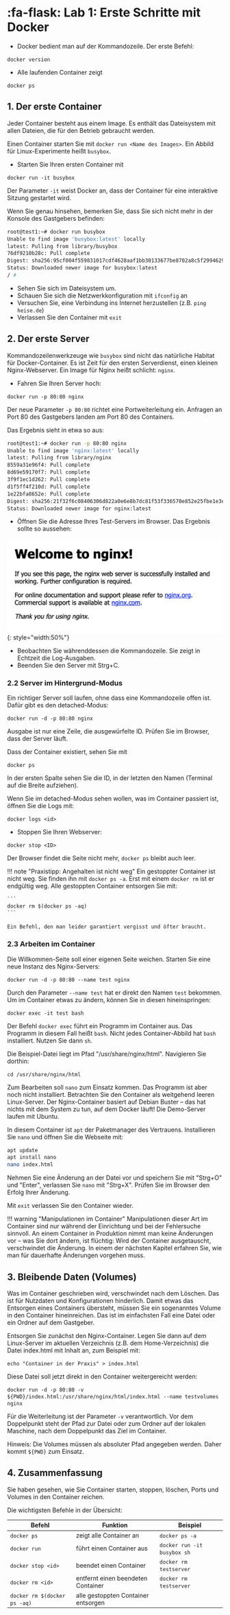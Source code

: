 # :fa-flask: Lab 1: Erste Schritte mit Docker

* Docker bedient man auf der Kommandozeile. Der erste Befehl:

```
docker version
```

* Alle laufenden Container zeigt

```
docker ps
```

## 1. Der erste Container

Jeder Container besteht aus einem Image. Es enthält das Dateisystem mit allen Dateien, die für den Betrieb gebraucht werden.

Einen Container starten Sie mit `docker run <Name des Images>`. Ein Abbild für Linux-Experimente heißt `busybox`.

* Starten Sie Ihren ersten Container mit

```
docker run -it busybox
```

Der Parameter `-it` weist Docker an, dass der Container für eine interaktive Sitzung gestartet wird.

Wenn Sie genau hinsehen, bemerken Sie, dass Sie sich nicht mehr in der Konsole des Gastgebers befinden:

```bash
root@test1:~# docker run busybox
Unable to find image 'busybox:latest' locally
latest: Pulling from library/busybox
76df9210b28c: Pull complete
Digest: sha256:95cf004f559831017cdf4628aaf1bb30133677be8702a8c5f2994629f637a209
Status: Downloaded newer image for busybox:latest
/ #
```

* Sehen Sie sich im Dateisystem um.
* Schauen Sie sich die Netzwerkkonfiguration mit `ifconfig` an
* Versuchen Sie, eine Verbindung ins Internet herzustellen (z.B. `ping heise.de`)
* Verlassen Sie den Container mit `exit`

## 2. Der erste Server

Kommandozeilenwerkzeuge wie `busybox` sind nicht das natürliche Habitat für Docker-Container. Es ist Zeit für den ersten Serverdienst, einen kleinen Nginx-Webserver. Ein Image für Nginx heißt schlicht: `nginx`.

* Fahren Sie Ihren Server hoch:

```
docker run -p 80:80 nginx
```

Der neue Parameter `-p 80:80` richtet eine Portweiterleitung ein. Anfragen an Port 80 des Gastgebers landen am Port 80 des Containers.

Das Ergebnis sieht in etwa so aus:

```bash
root@test1:~# docker run -p 80:80 nginx
Unable to find image 'nginx:latest' locally
latest: Pulling from library/nginx
8559a31e96f4: Pull complete
8d69e59170f7: Pull complete
3f9f1ec1d262: Pull complete
d1f5ff4f210d: Pull complete
1e22bfa8652e: Pull complete
Digest: sha256:21f32f6c08406306d822a0e6e8b7dc81f53f336570e852e25fbe1e3e3d0d0133
Status: Downloaded newer image for nginx:latest
```

* Öffnen Sie die Adresse Ihres Test-Servers im Browser. Das Ergebnis sollte so aussehen:

![Der Webserver zeigt eine Wilkkomensseite an.](nginx.png){: style="width:50%"}

* Beobachten Sie währenddessen die Kommandozeile. Sie zeigt in Echtzeit die Log-Ausgaben.
* Beenden Sie den Server mit Strg+C.


### 2.2 Server im Hintergrund-Modus

Ein richtiger Server soll laufen, ohne dass eine Kommandozeile offen ist. Dafür gibt es den detached-Modus:

```
docker run -d -p 80:80 nginx
```

Ausgabe ist nur eine Zeile, die ausgewürfelte ID. Prüfen Sie im Browser, dass der Server läuft.

Dass der Container existiert, sehen Sie mit

```
docker ps
```

In der ersten Spalte sehen Sie die ID, in der letzten den Namen (Terminal auf die Breite aufziehen).

Wenn Sie im detached-Modus sehen wollen, was im Container passiert ist, öffnen Sie die Logs mit:

```
docker logs <id>
```


* Stoppen Sie Ihren Webserver:

```
docker stop <ID>
```

Der Browser findet die Seite nicht mehr, `docker ps` bleibt auch leer.

!!! note "Praxistipp: Angehalten ist nicht weg"
    Ein gestoppter Container ist nicht weg. Sie finden ihn mit `docker ps -a`. Erst mit einem `docker rm` ist er endgültig weg. Alle gestoppten Container entsorgen Sie mit:

    ```
    docker rm $(docker ps -aq)
    ```    

    Ein Befehl, den man leider garantiert vergisst und öfter braucht.

### 2.3 Arbeiten im Container

Die Willkommen-Seite soll einer eigenen Seite weichen. Starten Sie eine neue Instanz des Nginx-Servers:

```
docker run -d -p 80:80 --name test nginx
```

Durch den Parameter `--name test` hat er direkt den Namen `test` bekommen. Um im Container etwas zu ändern, können Sie in diesen hineinspringen:

```
docker exec -it test bash
```

Der Befehl `docker exec` führt ein Programm im Container aus. Das Programm in diesem Fall heißt `bash`. Nicht jedes Container-Abbild hat `bash` installiert. Nutzen Sie dann `sh`.

Die Beispiel-Datei liegt im Pfad "/usr/share/nginx/html". Navigieren Sie dorthin:

```
cd /usr/share/nginx/html
```

Zum Bearbeiten soll `nano` zum Einsatz kommen. Das Programm ist aber noch nicht installiert. Betrachten Sie den Container als weitgehend leeren Linux-Server. Der Nginx-Container basiert auf Debian Buster – das hat nichts mit dem System zu tun, auf dem Docker läuft! Die Demo-Server laufen mit Ubuntu.

In diesem Container ist `apt` der Paketmanager des Vertrauens. Installieren Sie `nano` und öffnen Sie die Webseite mit:

```bash
apt update
apt install nano
nano index.html
```

Nehmen Sie eine Änderung an der Datei vor und speichern Sie mit "Strg+O" und "Enter", verlassen Sie `nano` mit "Strg+X". Prüfen Sie im Browser den Erfolg Ihrer Änderung.

Mit `exit` verlassen Sie den Container wieder.

!!! warning "Manipulationen im Container"
    Manipulationen dieser Art im Container sind nur während der Einrichtung und bei der Fehlersuche sinnvoll. An einem Container in Produktion nimmt man keine Änderungen vor – was Sie dort ändern, ist flüchtig: Wird der Container ausgetauscht, verschwindet die Änderung. In einem der nächsten Kapitel erfahren Sie, wie man für dauerhafte Änderungen vorgehen muss. 

## 3. Bleibende Daten (Volumes)

Was im Container geschrieben wird, verschwindet nach dem Löschen. Das ist für Nutzdaten und Konfigurationen hinderlich. Damit etwas das Entsorgen eines Containers übersteht, müssen Sie ein sogenanntes Volume in den Container hineinreichen. Das ist im einfachsten Fall eine Datei oder ein Ordner auf dem Gastgeber.

Entsorgen Sie zunächst den Nginx-Container. Legen Sie dann auf dem Linux-Server im aktuellen Verzeichnis (z.B. dem Home-Verzeichnis) die Datei index.html mit Inhalt an, zum Beispiel mit:

```
echo "Container in der Praxis" > index.html
```

Diese Datei soll jetzt direkt in den Container weitergereicht werden:

```
docker run -d -p 80:80 -v ${PWD}/index.html:/usr/share/nginx/html/index.html --name testvolumes nginx
```

Für die Weiterleitung ist der Parameter `-v` verantwortlich. Vor dem Doppelpunkt steht der Pfad zur Datei oder zum Ordner auf der lokalen Maschine, nach dem Doppelpunkt das Ziel im Container.

Hinweis: Die Volumes müssen als absoluter Pfad angegeben werden. Daher kommt `${PWD}` zum Einsatz.

## 4. Zusammenfassung

Sie haben gesehen, wie Sie Container starten, stoppen, löschen, Ports und Volumes in den Container reichen.

Die wichtigsten Befehle in der Übersicht:

|Befehl|Funktion|Beispiel|
|---|---|---|
|`docker ps`|zeigt alle Container an|`docker ps -a`|
|`docker run`|führt einen Container aus|`docker run -it busybox sh`|
|`docker stop <id>`|beendet einen Container|`docker rm testserver`|
|`docker rm <id>`|entfernt einen beendeten Container|`docker rm testserver`|
|`docker rm $(docker ps -aq)`|alle gestoppten Container entsorgen| |